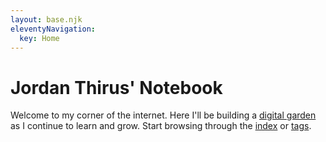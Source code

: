 ```yaml
---
layout: base.njk
eleventyNavigation:
  key: Home
---
```

# Jordan Thirus' Notebook

Welcome to my corner of the internet. Here I'll be building a [digital garden](https://maggieappleton.com/garden-history) as I continue to learn and grow. Start browsing through the [index](./notebook) or [tags](./tags).
